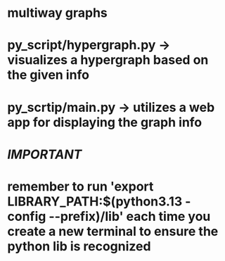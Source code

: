 # multiway graphs

# py_script/hypergraph.py -> visualizes a hypergraph based on the given info

# py_scrtip/main.py -> utilizes a web app for displaying the graph info

# ***IMPORTANT***
# remember to run 'export LIBRARY_PATH:$(python3.13 -config --prefix)/lib' each time you create a new terminal to ensure the python lib is recognized
